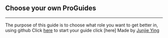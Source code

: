 ## Choose your own ProGuides
--------------------
The purpose of this guide is to choose what role you want to get better in, using github
Click [here](home.md) to start your guide
click [here]
Made by [Junjie Ying](https://github.com/Junjiey6174)